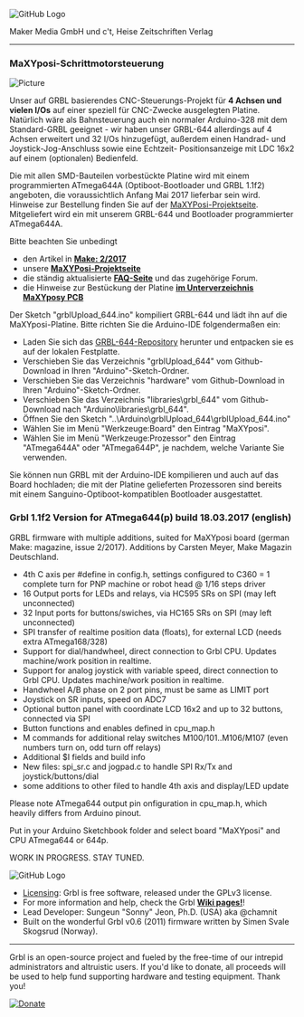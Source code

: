 ![GitHub Logo](http://www.heise.de/make/icons/make_logo.png)

Maker Media GmbH und c't, Heise Zeitschriften Verlag

***

### MaXYposi-Schrittmotorsteuerung 


![Picture](https://github.com/heise/MaXYposi_Grbl_644/blob/master/maxyposi_pcb/platine_ausschnitt.JPG)

Unser auf GRBL basierendes CNC-Steuerungs-Projekt für **4 Achsen und vielen 
I/Os** auf einer speziell für CNC-Zwecke ausgelegten Platine. Natürlich wäre als 
Bahnsteuerung auch ein normaler Arduino-328 mit dem Standard-GRBL geeignet - wir 
haben unser GRBL-644 allerdings auf 4 Achsen erweitert und 32 I/Os hinzugefügt, 
außerdem einen Handrad- und Joystick-Jog-Anschluss sowie eine Echtzeit-
Positionsanzeige mit LDC 16x2 auf einem (optionalen) Bedienfeld. 

Die mit allen SMD-Bauteilen vorbestückte Platine wird mit einem programmierten 
ATmega644A (Optiboot-Bootloader und GRBL 1.1f2) angeboten, die 
voraussichtlich Anfang Mai 2017 lieferbar sein wird. Hinweise zur Bestellung 
finden Sie auf der [MaXYPosi-Projektseite](http://www.make-magazin.de/maxyposi). 
Mitgeliefert wird ein mit unserem GRBL-644 und Bootloader programmierter 
ATmega644A.

Bitte beachten Sie unbedingt 

* den Artikel in **[Make: 2/2017](https://shop.heise.de/katalog/make-2-2017)**
* unsere **[MaXYPosi-Projektseite](http://www.make-magazin.de/maxyposi)**
* die ständig aktualisierte **[FAQ-Seite](https://heise.de/-3676050)** und das zugehörige Forum.
* die Hinweise zur Bestückung der Platine **[im Unterverzeichnis MaXYposy PCB](https://github.com/heise/MaXYposi_Grbl_644/tree/master/maxyposi_pcb)**

Der Sketch "grblUpload_644.ino" kompiliert GRBL-644 und lädt ihn auf die MaXYposi-Platine. Bitte 
richten Sie die Arduino-IDE folgendermaßen ein:

* Laden Sie sich das [GRBL-644-Repository](https://github.com/heise/MaXYposi_Grbl_644/archive/master.zip) herunter und entpacken sie es auf der lokalen Festplatte.
* Verschieben Sie das Verzeichnis "grblUpload_644" vom Github-Download in Ihren "Arduino"-Sketch-Ordner.
* Verschieben Sie das Verzeichnis "hardware" vom Github-Download in Ihren "Arduino"-Sketch-Ordner.
* Verschieben Sie das Verzeichnis "libraries\grbl_644" vom Github-Download nach "Arduino\libraries\grbl_644".
* Öffnen Sie den Sketch "..\Arduino\grblUpload_644\grblUpload_644.ino"
* Wählen Sie im Menü "Werkzeuge:Board" den Eintrag "MaXYposi".
* Wählen Sie im Menü "Werkzeuge:Prozessor" den Eintrag "ATmega644A" oder "ATmega644P", je nachdem, welche Variante Sie verwenden.

Sie können nun GRBL mit der Arduino-IDE kompilieren und auch auf das Board 
hochladen; die mit der Platine gelieferten Prozessoren sind bereits mit einem 
Sanguino-Optiboot-kompatiblen Bootloader ausgestattet.

### Grbl 1.1f2 Version for ATmega644(p) build 18.03.2017 (english)

GRBL firmware with multiple additions, suited for MaXYposi board (german Make: magazine, issue 2/2017). Additions by Carsten Meyer, Make Magazin Deutschland.

* 4th C axis per #define in config.h, settings configured to C360 = 1 complete turn for PNP machine or robot head @ 1/16 steps driver
* 16 Output ports for LEDs and relays, via HC595 SRs on SPI (may left unconnected)
* 32 Input ports for buttons/swiches, via HC165 SRs on SPI (may left unconnected)
* SPI transfer of realtime position data (floats), for external LCD (needs extra ATmega168/328)
* Support for dial/handwheel, direct connection to Grbl CPU. Updates machine/work position in realtime.
* Support for analog joystick with variable speed, direct connection to Grbl CPU. Updates machine/work position in realtime.
* Handwheel A/B phase on 2 port pins, must be same as LIMIT port
* Joystick on SR inputs, speed on ADC7
* Optional button panel with coordinate LCD 16x2 and up to 32 buttons, connected via SPI
* Button functions and enables defined in cpu_map.h
* M commands for additional relay switches M100/101..M106/M107 (even numbers turn on, odd turn off relays)
* Additional $I fields and build info
* New files: spi_sr.c and jogpad.c to handle SPI Rx/Tx and joystick/buttons/dial
* some additions to other filed to handle 4th axis and display/LED update

Please note ATmega644 output pin onfiguration in cpu_map.h, which heavily differs from Arduino pinout.

Put in your Arduino Sketchbook folder and select board "MaXYposi" and CPU ATmega644 or 644p.

WORK IN PROGRESS. STAY TUNED.



![GitHub Logo](https://github.com/gnea/grbl/blob/master/doc/media/Grbl%20Logo%20250px.png)

* [Licensing](https://github.com/gnea/grbl/wiki/Licensing): Grbl is free software, released under the GPLv3 license.
* For more information and help, check the Grbl **[Wiki pages!](https://github.com/gnea/grbl/wiki)**!
* Lead Developer: Sungeun "Sonny" Jeon, Ph.D. (USA) aka @chamnit
* Built on the wonderful Grbl v0.6 (2011) firmware written by Simen Svale Skogsrud (Norway).

-------------
Grbl is an open-source project and fueled by the free-time of our intrepid administrators and altruistic users. If you'd like to donate, all proceeds will be used to help fund supporting hardware and testing equipment. Thank you!

[![Donate](https://www.paypalobjects.com/en_US/i/btn/btn_donate_LG.gif)](https://www.paypal.com/cgi-bin/webscr?cmd=_s-xclick&hosted_button_id=CUGXJHXA36BYW)
